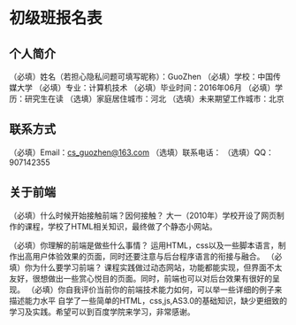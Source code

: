 # 初级班报名表

## 个人简介

（必填）姓名（若担心隐私问题可填写昵称）：GuoZhen
（必填）学校：中国传媒大学
（必填）专业：计算机技术
（必填）毕业时间：2016年06月
（必填）学历：研究生在读
（选填）家庭居住城市：河北
（选填）未来期望工作城市：北京

## 联系方式

（必填）Email：cs_guozhen@163.com
（选填）联系电话：
（选填）QQ：907142355

## 关于前端

（必填）什么时候开始接触前端？因何接触？
大一（2010年）学校开设了网页制作的课程，学校了HTML相关知识，最终做了个静态小网站。

（必填）你理解的前端是做些什么事情？
运用HTML，css以及一些脚本语言，制作出高用户体验效果的页面，同时还要注意与后台程序语言的衔接与融合。
（必填）你为什么要学习前端？
课程实践做过动态网站，功能都能实现，但界面不太友好，很想做出一些赏心悦目的页面。同时，前端也可以对后台效果有很好的呈现。
（必填）你自我评价当前你的前端技术能力如何，可以举一些详细的例子来描述能力水平
自学了一些简单的HTML，css,js,AS3.0的基础知识，缺少更细致的学习及实践。希望可以到百度学院来学习，非常感谢。

